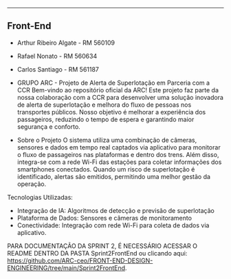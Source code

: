 ---------
Front-End
---------

- Arthur Ribeiro Algate - RM 560109
- Rafael Nonato - RM 560634
- Carlos Santiago - RM 561187

- GRUPO ARC - Projeto de Alerta de Superlotação em Parceria com a CCR
Bem-vindo ao repositório oficial da ARC! Este projeto faz parte da nossa colaboração com a CCR para desenvolver uma solução inovadora de alerta de superlotação e melhora do fluxo de pessoas  nos transportes públicos. Nosso objetivo é melhorar a experiência dos passageiros, reduzindo o tempo de espera e garantindo maior segurança e conforto.

- Sobre o Projeto
O sistema utiliza uma combinação de câmeras, sensores e dados em tempo real captados via aplicativo para monitorar o fluxo de passageiros nas plataformas e dentro dos trens. Além disso, integra-se com a rede Wi-Fi das estações para coletar informações dos smartphones conectados. Quando um risco de superlotação é identificado, alertas são emitidos, permitindo uma melhor gestão da operação.

Tecnologias Utilizadas:

- Integração de IA: Algoritmos de detecção e previsão de superlotação
- Plataforma de Dados: Sensores e câmeras de monitoramento
- Conectividade: Integração com rede Wi-Fi para coleta de dados via aplicativo.

PARA DOCUMENTAÇÃO DA SPRINT 2, É NECESSÁRIO ACESSAR O README DENTRO DA PASTA Sprint2FrontEnd ou clicando aqui: https://github.com/ARC-ceo/FRONT-END-DESIGN-ENGINEERING/tree/main/Sprint2FrontEnd.

